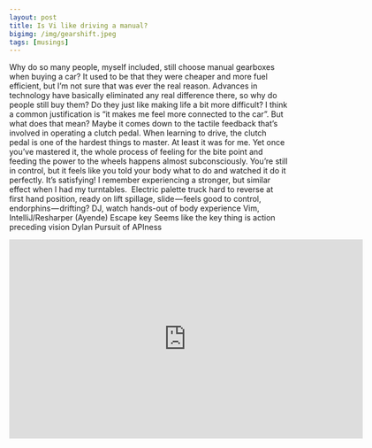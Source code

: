 ```yaml
---
layout: post
title: Is Vi like driving a manual?
bigimg: /img/gearshift.jpeg
tags: [musings]
---
```


Why do so many people, myself included, still choose manual gearboxes when buying a car? It used to be that they were cheaper and more fuel efficient, but I’m not sure that was ever the real reason. Advances in technology have basically eliminated any real difference there, so why do people still buy them? Do they just like making life a bit more difficult?
I think a common justification is “it makes me feel more connected to the car”. But what does that mean? Maybe it comes down to the tactile feedback that’s involved in operating a clutch pedal.
When learning to drive, the clutch pedal is one of the hardest things to master. At least it was for me. Yet once you’ve mastered it, the whole process of feeling for the bite point and feeding the power to the wheels happens almost subconsciously. You’re still in control, but it feels like you told your body what to do and watched it do it perfectly. It’s satisfying!
I remember experiencing a stronger, but similar effect when I had my turntables. 
Electric palette truck
hard to reverse at first
hand position, ready on lift
spillage, slide — feels good to control, endorphins — drifting?
DJ, watch hands-out of body experience
Vim, IntelliJ/Resharper (Ayende) Escape key
Seems like the key thing is action preceding vision
Dylan Pursuit of APIness

<iframe width="640" height="360" src="https://www.youtube.com/embed/rgYJjCgZoJA" frameborder="0" allow="autoplay; encrypted-media" allowfullscreen></iframe>
